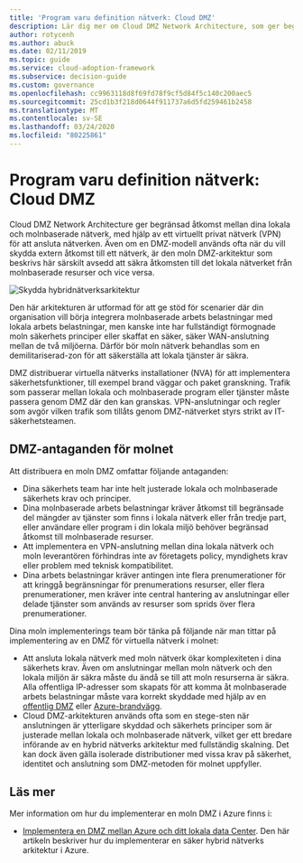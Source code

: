 ```yaml
---
title: 'Program varu definition nätverk: Cloud DMZ'
description: Lär dig mer om Cloud DMZ Network Architecture, som ger begränsad åtkomst mellan dina lokala och molnbaserade nätverk med hjälp av en VPN-anslutning.
author: rotycenh
ms.author: abuck
ms.date: 02/11/2019
ms.topic: guide
ms.service: cloud-adoption-framework
ms.subservice: decision-guide
ms.custom: governance
ms.openlocfilehash: cc9963118d8f69fd78f9cf5d84f5c140c200aec5
ms.sourcegitcommit: 25cd1b3f218d0644f911737a6d5fd259461b2458
ms.translationtype: MT
ms.contentlocale: sv-SE
ms.lasthandoff: 03/24/2020
ms.locfileid: "80225861"
---
```

# <a name="software-defined-networking-cloud-dmz"></a>Program varu definition nätverk: Cloud DMZ

Cloud DMZ Network Architecture ger begränsad åtkomst mellan dina lokala och molnbaserade nätverk, med hjälp av ett virtuellt privat nätverk (VPN) för att ansluta nätverken. Även om en DMZ-modell används ofta när du vill skydda extern åtkomst till ett nätverk, är den moln DMZ-arkitektur som beskrivs här särskilt avsedd att säkra åtkomsten till det lokala nätverket från molnbaserade resurser och vice versa.

![Skydda hybridnätverksarkitektur](https://docs.microsoft.com/azure/architecture/reference-architectures/dmz/images/dmz-private.png)

Den här arkitekturen är utformad för att ge stöd för scenarier där din organisation vill börja integrera molnbaserade arbets belastningar med lokala arbets belastningar, men kanske inte har fullständigt förmognade moln säkerhets principer eller skaffat en säker, säker WAN-anslutning mellan de två miljöerna. Därför bör moln nätverk behandlas som en demilitariserad-zon för att säkerställa att lokala tjänster är säkra.

DMZ distribuerar virtuella nätverks installationer (NVA) för att implementera säkerhetsfunktioner, till exempel brand väggar och paket granskning. Trafik som passerar mellan lokala och molnbaserade program eller tjänster måste passera genom DMZ där den kan granskas. VPN-anslutningar och regler som avgör vilken trafik som tillåts genom DMZ-nätverket styrs strikt av IT-säkerhetsteamen.

## <a name="cloud-dmz-assumptions"></a>DMZ-antaganden för molnet

Att distribuera en moln DMZ omfattar följande antaganden:

- Dina säkerhets team har inte helt justerade lokala och molnbaserade säkerhets krav och principer.
- Dina molnbaserade arbets belastningar kräver åtkomst till begränsade del mängder av tjänster som finns i lokala nätverk eller från tredje part, eller användare eller program i din lokala miljö behöver begränsad åtkomst till molnbaserade resurser.
- Att implementera en VPN-anslutning mellan dina lokala nätverk och moln leverantören förhindras inte av företagets policy, myndighets krav eller problem med teknisk kompatibilitet.
- Dina arbets belastningar kräver antingen inte flera prenumerationer för att kringgå begränsningar för prenumerations resurser, eller flera prenumerationer, men kräver inte central hantering av anslutningar eller delade tjänster som används av resurser som sprids över flera prenumerationer.

Dina moln implementerings team bör tänka på följande när man tittar på implementering av en DMZ för virtuella nätverk i molnet:

- Att ansluta lokala nätverk med moln nätverk ökar komplexiteten i dina säkerhets krav. Även om anslutningar mellan moln nätverk och den lokala miljön är säkra måste du ändå se till att moln resurserna är säkra. Alla offentliga IP-adresser som skapats för att komma åt molnbaserade arbets belastningar måste vara korrekt skyddade med hjälp av en [offentlig DMZ](https://docs.microsoft.com/azure/architecture/reference-architectures/dmz/secure-vnet-dmz?toc=https://docs.microsoft.com/azure/cloud-adoption-framework/toc.json&bc=https://docs.microsoft.com/azure/cloud-adoption-framework/_bread/toc.json) eller [Azure-brandvägg](https://docs.microsoft.com/azure/firewall).
- Cloud DMZ-arkitekturen används ofta som en stege-sten när anslutningen är ytterligare skyddad och säkerhets principer som är justerade mellan lokala och molnbaserade nätverk, vilket ger ett bredare införande av en hybrid nätverks arkitektur med fullständig skalning. Det kan dock även gälla isolerade distributioner med vissa krav på säkerhet, identitet och anslutning som DMZ-metoden för molnet uppfyller.

## <a name="learn-more"></a>Läs mer

Mer information om hur du implementerar en moln DMZ i Azure finns i:

- [Implementera en DMZ mellan Azure och ditt lokala data Center](https://docs.microsoft.com/azure/architecture/reference-architectures/dmz/secure-vnet-hybrid). Den här artikeln beskriver hur du implementerar en säker hybrid nätverks arkitektur i Azure.
